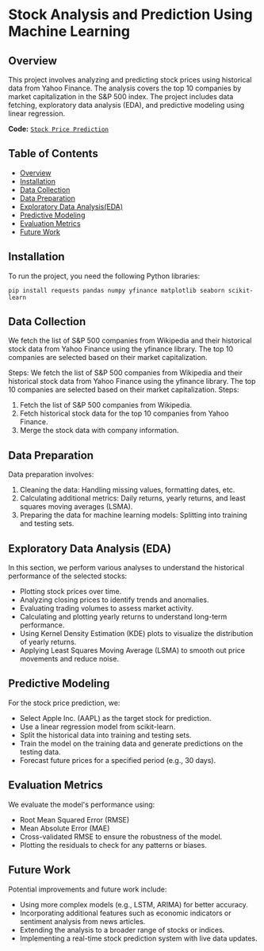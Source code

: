 # Stock Analysis and Prediction Using Machine Learning

## Overview
This project involves analyzing and predicting stock prices using historical data from Yahoo Finance. The analysis covers the top 10 companies by market capitalization in the S&P 500 index. The project includes data fetching, exploratory data analysis (EDA), and predictive modeling using linear regression.

**Code:** [`Stock Price Prediction`]( https://github.com/MohdIllham/Stock-Prediction-Price/blob/main/Stock%20Price%20Prediction.ipynb)

## Table of Contents
- [Overview](#Overview)
- [Installation](#Installation)
- [Data Collection](#Data-Collection)
- [Data Preparation](#Data-Preparation)
- [Exploratory Data Analysis(EDA)](#Exploratory-Data-Analysis-EDA)
- [Predictive Modeling](#Predictive-Modeling)
- [Evaluation Metrics](#Evaluation-Metrics)
- [Future Work](#Future-Work)

## Installation
To run the project, you need the following Python libraries:
```
pip install requests pandas numpy yfinance matplotlib seaborn scikit-learn
```
## Data Collection
We fetch the list of S&P 500 companies from Wikipedia and their historical stock data from Yahoo Finance using the yfinance library. The top 10 companies are selected based on their market capitalization.

Steps:
We fetch the list of S&P 500 companies from Wikipedia and their historical stock data from Yahoo Finance using the yfinance library. The top 10 companies are selected based on their market capitalization.
Steps:
1.	Fetch the list of S&P 500 companies from Wikipedia.
2.	Fetch historical stock data for the top 10 companies from Yahoo Finance.
3.	Merge the stock data with company information.

## Data Preparation
Data preparation involves:
1.	Cleaning the data: Handling missing values, formatting dates, etc.
2.	Calculating additional metrics: Daily returns, yearly returns, and least squares moving averages (LSMA).
3.	Preparing the data for machine learning models: Splitting into training and testing sets.

## Exploratory Data Analysis (EDA)
In this section, we perform various analyses to understand the historical performance of the selected stocks:
-	Plotting stock prices over time.
-	Analyzing closing prices to identify trends and anomalies.
-	Evaluating trading volumes to assess market activity.
-	Calculating and plotting yearly returns to understand long-term performance.
-	Using Kernel Density Estimation (KDE) plots to visualize the distribution of yearly returns.
- Applying Least Squares Moving Average (LSMA) to smooth out price movements and reduce noise.

## Predictive Modeling
For the stock price prediction, we:
- Select Apple Inc. (AAPL) as the target stock for prediction.
-	Use a linear regression model from scikit-learn.
-	Split the historical data into training and testing sets.
-	Train the model on the training data and generate predictions on the testing data.
-	Forecast future prices for a specified period (e.g., 30 days).

## Evaluation Metrics
We evaluate the model's performance using:
-	Root Mean Squared Error (RMSE)
-	Mean Absolute Error (MAE)
-	Cross-validated RMSE to ensure the robustness of the model.
-	Plotting the residuals to check for any patterns or biases.

## Future Work
Potential improvements and future work include:
-	Using more complex models (e.g., LSTM, ARIMA) for better accuracy.
-	Incorporating additional features such as economic indicators or sentiment analysis from news articles.
-	Extending the analysis to a broader range of stocks or indices.
-	Implementing a real-time stock prediction system with live data updates.



